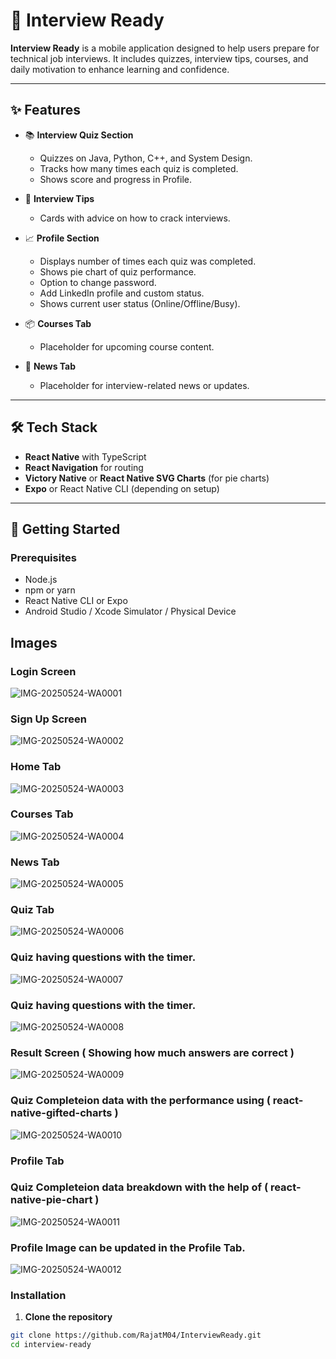 # 📱 Interview Ready

**Interview Ready** is a mobile application designed to help users prepare for technical job interviews. It includes quizzes, interview tips, courses, and daily motivation to enhance learning and confidence.

---

## ✨ Features

- 📚 **Interview Quiz Section**
  - Quizzes on Java, Python, C++, and System Design.
  - Tracks how many times each quiz is completed.
  - Shows score and progress in Profile.

- 🧠 **Interview Tips**
  - Cards with advice on how to crack interviews.

- 📈 **Profile Section**
  - Displays number of times each quiz was completed.
  - Shows pie chart of quiz performance.
  - Option to change password.
  - Add LinkedIn profile and custom status.
  - Shows current user status (Online/Offline/Busy).

- 📦 **Courses Tab**
  - Placeholder for upcoming course content.

- 📰 **News Tab**
  - Placeholder for interview-related news or updates.

---

## 🛠️ Tech Stack

- **React Native** with TypeScript
- **React Navigation** for routing
- **Victory Native** or **React Native SVG Charts** (for pie charts)
- **Expo** or React Native CLI (depending on setup)

---

## 🚀 Getting Started

### Prerequisites

- Node.js
- npm or yarn
- React Native CLI or Expo
- Android Studio / Xcode Simulator / Physical Device

## Images
### Login Screen
![IMG-20250524-WA0001](https://github.com/user-attachments/assets/138021c2-6259-47dc-a598-3a8317d70c9c)
### Sign Up Screen
![IMG-20250524-WA0002](https://github.com/user-attachments/assets/384910de-5ffc-4c13-a1ab-ea1860871c98)
### Home Tab
![IMG-20250524-WA0003](https://github.com/user-attachments/assets/8309d4be-f86f-40bb-a9d1-87e5c68b9765)
### Courses Tab
![IMG-20250524-WA0004](https://github.com/user-attachments/assets/4756e89d-5bfb-4974-9249-8f597c7a6069)
### News Tab
![IMG-20250524-WA0005](https://github.com/user-attachments/assets/06008cd0-8ec5-4787-9598-c6483c980645)
### Quiz Tab
![IMG-20250524-WA0006](https://github.com/user-attachments/assets/a01dc6ae-f5fb-4729-af65-b2ab28afb21a)
### Quiz having questions with the timer.
![IMG-20250524-WA0007](https://github.com/user-attachments/assets/50502fa2-931f-416e-bb96-ad45a897c892)
### Quiz having questions with the timer.
![IMG-20250524-WA0008](https://github.com/user-attachments/assets/989cb132-2a4e-4889-8357-cea516b85c3d)
### Result Screen ( Showing how much answers are correct )
![IMG-20250524-WA0009](https://github.com/user-attachments/assets/4552a3d5-fefb-4f63-95e6-5f260ba57834)
### Quiz Completeion data with the performance using ( react-native-gifted-charts ) 
![IMG-20250524-WA0010](https://github.com/user-attachments/assets/bd9d6631-19a6-421f-bea2-e8807ae1cb66)

### Profile Tab
### Quiz Completeion data breakdown with the help of ( react-native-pie-chart )
![IMG-20250524-WA0011](https://github.com/user-attachments/assets/aee4cb95-ddb5-401f-982d-a307d8e5ab3c)

### Profile Image can be updated in the Profile Tab.
![IMG-20250524-WA0012](https://github.com/user-attachments/assets/df28511d-76a2-4776-a863-476fcb6b32af)












### Installation
1. **Clone the repository**

```bash
git clone https://github.com/RajatM04/InterviewReady.git
cd interview-ready




